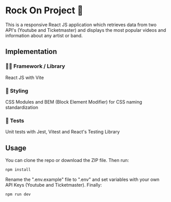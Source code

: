 # Rock On Project 🤘

This is a responsive React JS application which retrieves data from two API's (Youtube and Ticketmaster) and displays the most popular videos and information about any artist or band.

## Implementation

### 👨‍💻 Framework / Library

React JS with Vite

### 🎨 Styling

CSS Modules and BEM (Block Element Modifier) for CSS naming standardization

### 💾 Tests

Unit tests with Jest, Vitest and React's Testing Library

## Usage

You can clone the repo or download the ZIP file. Then run:

```bash
npm install
```

Rename the ".env.example" file to ".env" and set variables with your own API Keys (Youtube and Ticketmaster).
Finally:

```bash
npm run dev
```
